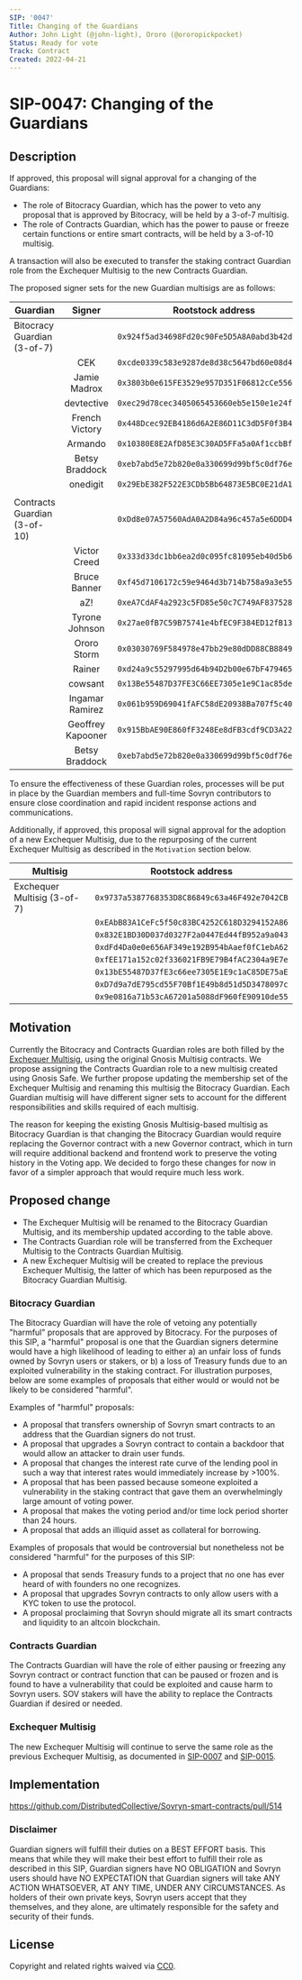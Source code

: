 ```yaml
---
SIP: '0047'
Title: Changing of the Guardians
Author: John Light (@john-light), Ororo (@ororopickpocket)
Status: Ready for vote
Track: Contract
Created: 2022-04-21
---
```


# SIP-0047: Changing of the Guardians

## Description  

If approved, this proposal will signal approval for a changing of the Guardians:
- The role of Bitocracy Guardian, which has the power to veto any proposal that is approved by Bitocracy, will be held by a 3-of-7 multisig.
- The role of Contracts Guardian, which has the power to pause or freeze certain functions or entire smart contracts, will be held by a 3-of-10 multisig.

A transaction will also be executed to transfer the staking contract Guardian role from the Exchequer Multisig to the new Contracts Guardian. 

The proposed signer sets for the new Guardian multisigs are as follows:

|	Guardian          	         | Signer   	       | Rootstock address                                 |
| ---------------------------- |:-----------------:|:-------------------------------------------------:|
| Bitocracy Guardian (3-of-7)  |                   | `0x924f5ad34698Fd20c90Fe5D5A8A0abd3b42dc711`      |
|                              | CEK               | `0xcde0339c583e9287de8d38c5647bd60e08d4be21`      |
|                              | Jamie Madrox      | `0x3803b0e615FE3529e957D351F06812cCe5566727`      |
|                              | devtective        | `0xec29d78cec3405065453660eb5e150e1e24fbb84`      |
|                              | French Victory    | `0x448Dcec92EB4186d6A2E86D11C3dD5F0f3B4C50f`      |
|                              | Armando           | `0x10380E8E2AfD85E3C30AD5FFa5a0Af1ccbBf6952`      |
|                              | Betsy Braddock    | `0xeb7abd5e72b820e0a330699d99bf5c0df76e794d`      |
|                              | onedigit          | `0x29EbE382F522E3CDb5Bb64873E5BC0E21dA1f9d2`      |
|                              |                   |	                                                 |
| Contracts Guardian (3-of-10) |                   | `0xDd8e07A57560AdA0A2D84a96c457a5e6DDD488b7`	     |
|                              | Victor Creed      | `0x333d33dc1bb6ea2d0c095fc81095eb40d5b62ef1`      |
|                              | Bruce Banner      | `0xf45d7106172c59e9464d3b714b758a9a3e559bd2`      |
|                              | aZ!               | `0xeA7CdAF4a2923c5FD85e50c7C749AF837528d8B3`      |
|                              | Tyrone Johnson    | `0x27ae0fB7C59B75741e4bfEC9F384ED12fB1346B7`      |
|                              | Ororo Storm       | `0x03030769F584978e47bb29e80dDD88CB88493d6b`      |
|                              | Rainer            | `0xd24a9c55297995d64b94D2b00e67bF47946569f1`      |
|                              | cowsant           | `0x13Be55487D37FE3C66EE7305e1e9C1ac85de75Ae`      |
|                              | Ingamar Ramirez   | `0x061b959D69041fAFC58dE20938Ba707f5c408B47`      |
|                              | Geoffrey Kapooner | `0x915BbAE90E860fF3248Ee8dFB3cdf9CD3A225D16`      |
|                              | Betsy Braddock    | `0xeb7abd5e72b820e0a330699d99bf5c0df76e794d`      |

To ensure the effectiveness of these Guardian roles, processes will be put in place by the Guardian members and full-time Sovryn contributors to ensure close coordination and rapid incident response actions and communications.

Additionally, if approved, this proposal will signal approval for the adoption of a new Exchequer Multisig, due to the repurposing of the current Exchequer Multisig as described in the `Motivation` section below.

|	Multisig          	         | Rootstock address                                 |
| ---------------------------- |:-------------------------------------------------:|
| Exchequer Multisig (3-of-7)  | `0x9737a5387768353D8C86849c63a46F492e7042CB`      |
|                              | `0xEAbB83A1CeFc5f50c83BC4252C618D3294152A86`      |
|                              | `0x832E1BD30D037d0327F2a0447Ed44fB952a9a043`      |
|                              | `0xdFd4Da0e0e656AF349e192B954bAaef0fC1ebA62`      |
|                              | `0xfEE171a152c02f336021FB9E79B4fAC2304a9E7e`      |
|                              | `0x13bE55487D37fE3c66ee7305E1E9c1aC85DE75aE`      |
|                              | `0xD7d9a7dE795cd55F70Bf1E49b8d51d5D3478097c`      |
|                              | `0x9e0816a71b53cA67201a5088dF960fE90910de55`      |

## Motivation

Currently the Bitocracy and Contracts Guardian roles are both filled by the [Exchequer Multisig](https://github.com/DistributedCollective/SIPS/blob/main/SIP-0007.md), using the original Gnosis Multisig contracts. We propose assigning the Contracts Guardian role to a new multisig created using Gnosis Safe. We further propose updating the membership set of the Exchequer Multisig and renaming this multisig the Bitocracy Guardian. Each Guardian multisig will have different signer sets to account for the different responsibilities and skills required of each multisig.

The reason for keeping the existing Gnosis Multisig-based multisig as Bitocracy Guardian is that changing the Bitocracy Guardian would require replacing the Governor contract with a new Governor contract, which in turn will require additional backend and frontend work to preserve the voting history in the Voting app. We decided to forgo these changes for now in favor of a simpler approach that would require much less work.

## Proposed change

- The Exchequer Multisig will be renamed to the Bitocracy Guardian Multisig, and its membership updated according to the table above.  
- The Contracts Guardian role will be transferred from the Exchequer Multisig to the Contracts Guardian Multisig.
- A new Exchequer Multisig will be created to replace the previous Exchequer Multisig, the latter of which has been repurposed as the Bitocracy Guardian Multisig.

### Bitocracy Guardian
The Bitocracy Guardian will have the role of vetoing any potentially "harmful" proposals that are approved by Bitocracy. For the purposes of this SIP, a "harmful" proposal is one that the Guardian signers determine would have a high likelihood of leading to either a) an unfair loss of funds owned by Sovryn users or stakers, or b) a loss of Treasury funds due to an exploited vulnerability in the staking contract. For illustration purposes, below are some examples of proposals that either would or would not be likely to be considered "harmful".

Examples of "harmful" proposals:
- A proposal that transfers ownership of Sovryn smart contracts to an address that the Guardian signers do not trust.
- A proposal that upgrades a Sovryn contract to contain a backdoor that would allow an attacker to drain user funds.
- A proposal that changes the interest rate curve of the lending pool in such a way that interest rates would immediately increase by >100%.
- A proposal that has been passed because someone exploited a vulnerability in the staking contract that gave them an overwhelmingly large amount of voting power.
- A proposal that makes the voting period and/or time lock period shorter than 24 hours.
- A proposal that adds an illiquid asset as collateral for borrowing.

Examples of proposals that would be controversial but nonetheless not be considered "harmful" for the purposes of this SIP:
- A proposal that sends Treasury funds to a project that no one has ever heard of with founders no one recognizes.
- A proposal that upgrades Sovryn contracts to only allow users with a KYC token to use the protocol.
- A proposal proclaiming that Sovryn should migrate all its smart contracts and liquidity to an altcoin blockchain. 

### Contracts Guardian
The Contracts Guardian will have the role of either pausing or freezing any Sovryn contract or contract function that can be paused or frozen and is found to have a vulnerability that could be exploited and cause harm to Sovryn users. SOV stakers will have the ability to replace the Contracts Guardian if desired or needed.

### Exchequer Multisig

The new Exchequer Multisig will continue to serve the same role as the previous Exchequer Multisig, as documented in [SIP-0007](https://github.com/DistributedCollective/SIPS/blob/main/SIP-0007.md) and [SIP-0015](https://github.com/DistributedCollective/SIPS/blob/main/SIP-0015.md).

## Implementation

https://github.com/DistributedCollective/Sovryn-smart-contracts/pull/514

### Disclaimer

Guardian signers will fulfill their duties on a BEST EFFORT basis. This means that while they will make their best effort to fulfill their role as described in this SIP, Guardian signers have NO OBLIGATION and Sovryn users should have NO EXPECTATION that Guardian signers will take ANY ACTION WHATSOEVER, AT ANY TIME, UNDER ANY CIRCUMSTANCES. As holders of their own private keys, Sovryn users accept that they themselves, and they alone, are ultimately responsible for the safety and security of their funds.

## License
Copyright and related rights waived via [CC0](https://creativecommons.org/publicdomain/zero/1.0/).
